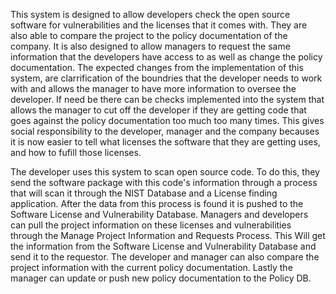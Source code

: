  This system is designed to allow developers check the open source software for vulnerabilities and the licenses that it comes with. They are also able to compare the project to the policy documentation of the company. It is also designed to allow managers to request the same information that the developers have access to as well as change the policy documentation. The expected changes from the implementation of this system, are clarrification of the boundries that the developer needs to work with and allows the manager to have more information to oversee the developer. If need be there can be checks implemented into the system that allows the manager to cut off the developer if they are getting code that goes against the policy documentation too much too many times. This gives social responsibility to the developer, manager and the company becauses it is now easier to tell what licenses the software that they are getting uses, and how to fufill those licenses.  
  
 The developer uses this system to scan open source code. To do this, they send the software package with this code's information through a process that will scan it through the NIST Database and a License finding application. After the data from this process is found it is pushed to the Software License and Vulnerability Database. Managers and developers can pull the project information on these licenses and vulnerabilities through the Manage Project Information and Requests Process. This Will get the information from the Software License and Vulnerability Database and send it to the requestor. The developer and manager can also compare the project information with the current policy documentation. Lastly the manager can update or push new policy documentation to the Policy DB.
